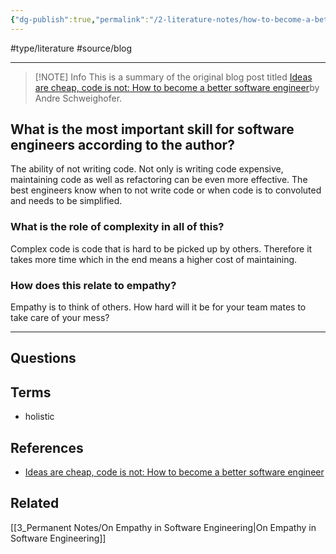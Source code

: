 ```yaml
---
{"dg-publish":true,"permalink":"/2-literature-notes/how-to-become-a-better-software-engineer/","created":"2023-08-05T07:06:57.852-05:00","updated":"2023-08-12T07:10:45.189-05:00"}
---
```


#type/literature #source/blog 

---
> [!NOTE] Info
> This is a summary of the original blog post titled [Ideas are cheap, code is not: How to become a better software engineer](https://andreschweighofer.com/career/ideas-are-cheap-code-is-not-how-to-become-a-better-software-engineer/)by Andre Schweighofer.

## What is the most important skill for software engineers according to the author?
The ability of not writing code. Not only is writing code expensive, maintaining code as well as refactoring can be even more effective. The best engineers know when to not write code or when code is to convoluted and needs to be simplified.

### What is the role of complexity in all of this?
Complex code is code that is hard to be picked up by others. Therefore it takes more time which in the end means a higher cost of maintaining.

### How does this relate to empathy?
Empathy is to think of others. How hard will it be for your team mates to take care of your mess?

---
## Questions
## Terms
- holistic
## References
- [Ideas are cheap, code is not: How to become a better software engineer](https://andreschweighofer.com/career/ideas-are-cheap-code-is-not-how-to-become-a-better-software-engineer/)
## Related
[[3_Permanent Notes/On Empathy in Software Engineering\|On Empathy in Software Engineering]]